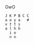 <!---
--->
OwO

```
J K P B C C
a o y a   #
v t t s    
a l h h    
  i o      
  n n      
```

<!---
yeeuou/yeeuou is a ✨ special ✨ repository because its `README.md` (this file) appears on your GitHub profile.
You can click the Preview link to take a look at your changes.
--->
